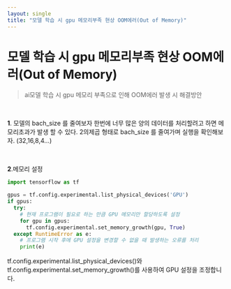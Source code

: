 ```yaml
---
layout: single
title: "모델 학습 시 gpu 메모리부족 현상 OOM에러(Out of Memory)"
---
```


# 모델 학습 시 gpu 메모리부족 현상 OOM에러(Out of Memory)
> ai모델 학습 시 gpu 메모리 부족으로 인해 OOM에러 발생 시 해결방안

<br>

**1**. 모델의 bach_size 를 줄여보자 
한번에 너무 많은 양의 데이터를 처리할려고 하면 메모리초과가 발생 할 수 있다.
2의제곱 형태로 bach_size 를 줄여가며 실행을 확인해보자. (32,16,8,4...) 

<br>

**2**.메모리 설정
```python
import tensorflow as tf

gpus = tf.config.experimental.list_physical_devices('GPU')
if gpus:
  try:
    # 현재 프로그램이 필요로 하는 만큼 GPU 메모리만 할당하도록 설정
    for gpu in gpus:
      tf.config.experimental.set_memory_growth(gpu, True)
  except RuntimeError as e:
    # 프로그램 시작 후에 GPU 설정을 변경할 수 없을 때 발생하는 오류를 처리
    print(e)
```
tf.config.experimental.list_physical_devices()와 tf.config.experimental.set_memory_growth()를 사용하여 GPU 설정을 조정합니다.